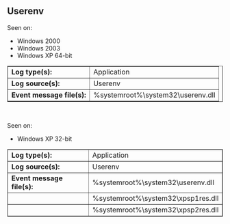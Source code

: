 ## Userenv

Seen on:
* Windows 2000
* Windows 2003
* Windows XP 64-bit

<table border="1" class="docutils">
  <tbody>
    <tr>
      <td><b>Log type(s):</b></td>
      <td>Application</td>
    </tr>
    <tr>
      <td><b>Log source(s):</b></td>
      <td>Userenv</td>
    </tr>
    <tr>
      <td><b>Event message file(s):</b></td>
      <td>%systemroot%\system32\userenv.dll</td>
    </tr>
  </tbody>
</table>

&nbsp;

Seen on:
* Windows XP 32-bit

<table border="1" class="docutils">
  <tbody>
    <tr>
      <td><b>Log type(s):</b></td>
      <td>Application</td>
    </tr>
    <tr>
      <td><b>Log source(s):</b></td>
      <td>Userenv</td>
    </tr>
    <tr>
      <td><b>Event message file(s):</b></td>
      <td>%systemroot%\system32\userenv.dll</td>
    </tr>
    <tr>
      <td>&nbsp;</td>
      <td>%systemroot%\system32\xpsp1res.dll</td>
    </tr>
    <tr>
      <td>&nbsp;</td>
      <td>%systemroot%\system32\xpsp2res.dll</td>
    </tr>
  </tbody>
</table>

&nbsp;

